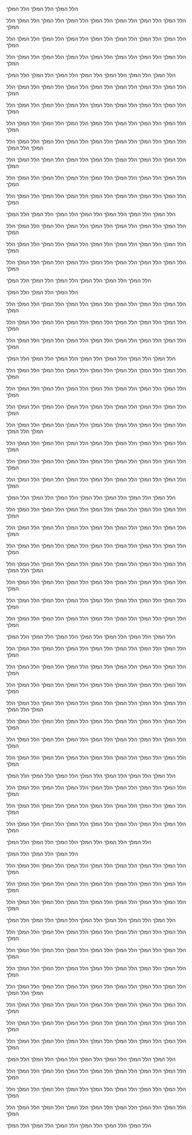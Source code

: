 
הלל המלך
הלל המלך
הלל המלך

הלל המלך
הלל המלך
הלל המלך
הלל המלך
הלל המלך
הלל המלך
הלל המלך
הלל המלך

הלל המלך
הלל המלך
הלל המלך
הלל המלך
הלל המלך
הלל המלך
הלל המלך
הלל המלך

הלל המלך
הלל המלך
הלל המלך
הלל המלך
הלל המלך
הלל המלך
הלל המלך
הלל המלך

הלל המלך
הלל המלך
הלל המלך
הלל המלך
הלל המלך
הלל המלך
הלל המלך

הלל המלך
הלל המלך
הלל המלך
הלל המלך
הלל המלך
הלל המלך
הלל המלך
הלל המלך

הלל המלך
הלל המלך
הלל המלך
הלל המלך
הלל המלך
הלל המלך
הלל המלך
הלל המלך

הלל המלך
הלל המלך
הלל המלך
הלל המלך
הלל המלך
הלל המלך
הלל המלך
הלל המלך

הלל המלך
הלל המלך
הלל המלך
הלל המלך
הלל המלך
הלל המלך
הלל המלך
הלל המלך
הלל המלך

הלל המלך
הלל המלך
הלל המלך
הלל המלך
הלל המלך
הלל המלך
הלל המלך
הלל המלך

הלל המלך
הלל המלך
הלל המלך
הלל המלך
הלל המלך
הלל המלך
הלל המלך
הלל המלך

הלל המלך
הלל המלך
הלל המלך
הלל המלך
הלל המלך
הלל המלך
הלל המלך
הלל המלך

הלל המלך
הלל המלך
הלל המלך
הלל המלך
הלל המלך
הלל המלך
הלל המלך

הלל המלך
הלל המלך
הלל המלך
הלל המלך
הלל המלך
הלל המלך
הלל המלך
הלל המלך

הלל המלך
הלל המלך
הלל המלך
הלל המלך
הלל המלך
הלל המלך
הלל המלך
הלל המלך

הלל המלך
הלל המלך
הלל המלך
הלל המלך
הלל המלך
הלל המלך
הלל המלך
הלל המלך

הלל המלך
הלל המלך
הלל המלך
הלל המלך
הלל המלך
הלל המלך

הלל המלך
הלל המלך
הלל המלך

הלל המלך
הלל המלך
הלל המלך
הלל המלך
הלל המלך
הלל המלך
הלל המלך
הלל המלך

הלל המלך
הלל המלך
הלל המלך
הלל המלך
הלל המלך
הלל המלך
הלל המלך
הלל המלך

הלל המלך
הלל המלך
הלל המלך
הלל המלך
הלל המלך
הלל המלך
הלל המלך
הלל המלך

הלל המלך
הלל המלך
הלל המלך
הלל המלך
הלל המלך
הלל המלך
הלל המלך

הלל המלך
הלל המלך
הלל המלך
הלל המלך
הלל המלך
הלל המלך
הלל המלך
הלל המלך

הלל המלך
הלל המלך
הלל המלך
הלל המלך
הלל המלך
הלל המלך
הלל המלך
הלל המלך

הלל המלך
הלל המלך
הלל המלך
הלל המלך
הלל המלך
הלל המלך
הלל המלך
הלל המלך

הלל המלך
הלל המלך
הלל המלך
הלל המלך
הלל המלך
הלל המלך
הלל המלך
הלל המלך
הלל המלך

הלל המלך
הלל המלך
הלל המלך
הלל המלך
הלל המלך
הלל המלך
הלל המלך
הלל המלך

הלל המלך
הלל המלך
הלל המלך
הלל המלך
הלל המלך
הלל המלך
הלל המלך
הלל המלך

הלל המלך
הלל המלך
הלל המלך
הלל המלך
הלל המלך
הלל המלך
הלל המלך
הלל המלך

הלל המלך
הלל המלך
הלל המלך
הלל המלך
הלל המלך
הלל המלך
הלל המלך

הלל המלך
הלל המלך
הלל המלך
הלל המלך
הלל המלך
הלל המלך
הלל המלך
הלל המלך

הלל המלך
הלל המלך
הלל המלך
הלל המלך
הלל המלך
הלל המלך
הלל המלך
הלל המלך

הלל המלך
הלל המלך
הלל המלך
הלל המלך
הלל המלך
הלל המלך
הלל המלך
הלל המלך

הלל המלך
הלל המלך
הלל המלך
הלל המלך
הלל המלך
הלל המלך
הלל המלך
הלל המלך
הלל המלך

הלל המלך
הלל המלך
הלל המלך
הלל המלך
הלל המלך
הלל המלך
הלל המלך
הלל המלך

הלל המלך
הלל המלך
הלל המלך
הלל המלך
הלל המלך
הלל המלך
הלל המלך
הלל המלך

הלל המלך
הלל המלך
הלל המלך
הלל המלך
הלל המלך
הלל המלך
הלל המלך
הלל המלך

הלל המלך
הלל המלך
הלל המלך
הלל המלך
הלל המלך
הלל המלך
הלל המלך

הלל המלך
הלל המלך
הלל המלך
הלל המלך
הלל המלך
הלל המלך
הלל המלך
הלל המלך

הלל המלך
הלל המלך
הלל המלך
הלל המלך
הלל המלך
הלל המלך
הלל המלך
הלל המלך

הלל המלך
הלל המלך
הלל המלך
הלל המלך
הלל המלך
הלל המלך
הלל המלך
הלל המלך

הלל המלך
הלל המלך
הלל המלך
הלל המלך
הלל המלך
הלל המלך
הלל המלך
הלל המלך
הלל המלך

הלל המלך
הלל המלך
הלל המלך
הלל המלך
הלל המלך
הלל המלך
הלל המלך
הלל המלך

הלל המלך
הלל המלך
הלל המלך
הלל המלך
הלל המלך
הלל המלך
הלל המלך
הלל המלך

הלל המלך
הלל המלך
הלל המלך
הלל המלך
הלל המלך
הלל המלך
הלל המלך
הלל המלך

הלל המלך
הלל המלך
הלל המלך
הלל המלך
הלל המלך
הלל המלך
הלל המלך

הלל המלך
הלל המלך
הלל המלך
הלל המלך
הלל המלך
הלל המלך
הלל המלך
הלל המלך

הלל המלך
הלל המלך
הלל המלך
הלל המלך
הלל המלך
הלל המלך
הלל המלך
הלל המלך

הלל המלך
הלל המלך
הלל המלך
הלל המלך
הלל המלך
הלל המלך
הלל המלך
הלל המלך

הלל המלך
הלל המלך
הלל המלך
הלל המלך
הלל המלך
הלל המלך

הלל המלך
הלל המלך
הלל המלך

הלל המלך
הלל המלך
הלל המלך
הלל המלך
הלל המלך
הלל המלך
הלל המלך
הלל המלך

הלל המלך
הלל המלך
הלל המלך
הלל המלך
הלל המלך
הלל המלך
הלל המלך
הלל המלך

הלל המלך
הלל המלך
הלל המלך
הלל המלך
הלל המלך
הלל המלך
הלל המלך
הלל המלך

הלל המלך
הלל המלך
הלל המלך
הלל המלך
הלל המלך
הלל המלך
הלל המלך

הלל המלך
הלל המלך
הלל המלך
הלל המלך
הלל המלך
הלל המלך
הלל המלך
הלל המלך

הלל המלך
הלל המלך
הלל המלך
הלל המלך
הלל המלך
הלל המלך
הלל המלך
הלל המלך

הלל המלך
הלל המלך
הלל המלך
הלל המלך
הלל המלך
הלל המלך
הלל המלך
הלל המלך

הלל המלך
הלל המלך
הלל המלך
הלל המלך
הלל המלך
הלל המלך
הלל המלך
הלל המלך
הלל המלך

הלל המלך
הלל המלך
הלל המלך
הלל המלך
הלל המלך
הלל המלך
הלל המלך
הלל המלך

הלל המלך
הלל המלך
הלל המלך
הלל המלך
הלל המלך
הלל המלך
הלל המלך
הלל המלך

הלל המלך
הלל המלך
הלל המלך
הלל המלך
הלל המלך
הלל המלך
הלל המלך
הלל המלך

הלל המלך
הלל המלך
הלל המלך
הלל המלך
הלל המלך
הלל המלך
הלל המלך

הלל המלך
הלל המלך
הלל המלך
הלל המלך
הלל המלך
הלל המלך
הלל המלך
הלל המלך

הלל המלך
הלל המלך
הלל המלך
הלל המלך
הלל המלך
הלל המלך
הלל המלך
הלל המלך

הלל המלך
הלל המלך
הלל המלך
הלל המלך
הלל המלך
הלל המלך
הלל המלך
הלל המלך

הלל המלך
הלל המלך
הלל המלך
הלל המלך
הלל המלך
הלל המלך